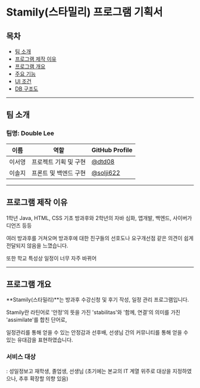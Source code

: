 # Stamily(스타밀리) 프로그램 기획서

## 목차
- [팀 소개](#팀-소개)
- [프로그램 제작 이유](#프로그램-제작-이유)
- [프로그램 개요](#프로그램-개요)
- [주요 기능](#주요-기능)
- [UI 조건](#UI-조건)
- [DB 구조도](#DB-구조도)


---


## 팀 소개
### 팀명: Double Lee
| 이름          | 역할           | GitHub Profile                                   |
|---------------|----------------|-------------------------------------------------|
| 이서영       | 프로젝트 기획 및 구현 | [@dtd08](https://github.com/dtd08)   |
| 이솔지       | 프론트 및 백엔드 구현 | [@solji622](https://github.com/solji622) |


---


## 프로그램 제작 이유

1학년 Java, HTML, CSS 기초 방과후와 2학년의 자바 심화, 앱개발, 백엔드, 사이버가디언즈 등등 

여러 방과후를 거쳐오며 방과후에 대한 친구들의 선호도나 요구개선점 같은 의견이 쉽게 전달되지 않음을 느꼈습니다.

또한 학교 특성상 일정이 너무 자주 바뀌어 


---


## 프로그램 개요

**Stamily(스타밀리)**는 방과후 수강신청 및 후기 작성, 일정 관리 프로그램입니다.

Stamily란 라틴어로 '안정'의 뜻을 가진 'stabilitas'와 '함께, 연결'의 의미를 가진 'assimilate'를 합친 단어로,

일정관리를 통해 얻을 수 있는 안정감과 선후배, 선생님 간의 커뮤니티를 통해 얻을 수 있는 유대감을 표현하였습니다.



### 서비스 대상
: 성일정보고 재학생, 졸업생, 선생님 (초기에는 본교의 IT 계열 위주로 대상을 지정하였으나, 추후 확장할 의향 있음)

### 
